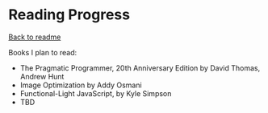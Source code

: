 # Reading Progress
[Back to readme](../README.md)

Books I plan to read:

- The Pragmatic Programmer, 20th Anniversary Edition by David Thomas, Andrew Hunt
- Image Optimization by Addy Osmani
- Functional-Light JavaScript, by Kyle Simpson
- TBD
